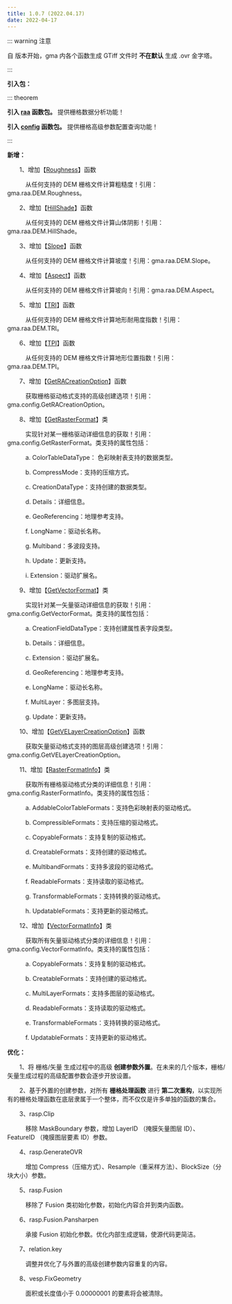 ```yaml
---
title: 1.0.7 (2022.04.17)
date: 2022-04-17
---
```


::: warning 注意

自 <Badge text="1.0.7" vertical='middle'/>  版本开始，gma 内各个函数生成 GTiff 文件时 **不在默认** 生成 .ovr 金字塔。

:::

<i class="fas fa-box"></i> **引入包：**

::: theorem 

**引入 [raa](/UserGuide/Function.html#栅格分析) 函数包。** 提供栅格数据分析功能！

**引入 [config](/UserGuide/Function.html#高级配置) 函数包。** 提供栅格高级参数配置查询功能！

:::

<font color="#616AE5"><i class="fas fa-award"></i></font> **新增：**

&emsp;　1、增加【[Roughness](/UserGuide/raa/DEM/Roughness.html)】函数

&emsp;　　从任何支持的 DEM 栅格文件计算粗糙度！引用：gma.raa.DEM.Roughness。

&emsp;　2、增加【[HillShade](/UserGuide/raa/DEM/HillShade.html)】函数

&emsp;　　从任何支持的 DEM 栅格文件计算山体阴影！引用：gma.raa.DEM.HillShade。

&emsp;　3、增加【[Slope](/UserGuide/raa/DEM/Slope.html)】函数

&emsp;　　从任何支持的 DEM 栅格文件计算坡度！引用：gma.raa.DEM.Slope。

&emsp;　4、增加【[Aspect](/UserGuide/raa/DEM/Aspect.html)】函数

&emsp;　　从任何支持的 DEM 栅格文件计算坡向！引用：gma.raa.DEM.Aspect。

&emsp;　5、增加【[TRI](/UserGuide/raa/DEM/TRI.html)】函数

&emsp;　　从任何支持的 DEM 栅格文件计算地形耐用度指数！引用：gma.raa.DEM.TRI。

&emsp;　6、增加【[TPI](/UserGuide/raa/DEM/TPI.html)】函数

&emsp;　　从任何支持的 DEM 栅格文件计算地形位置指数！引用：gma.raa.DEM.TPI。

&emsp;　7、增加【[GetRACreationOption](/UserGuide/config/GetRACreationOption.html)】函数

&emsp;　　获取栅格驱动格式支持的高级创建选项！引用：gma.config.GetRACreationOption。

&emsp;　8、增加【[GetRasterFormat](/UserGuide/config/GetRasterFormat.html)】类

&emsp;　　实现针对某一栅格驱动详细信息的获取！引用：gma.config.GetRasterFormat。类支持的属性包括：

&emsp;　　a. ColorTableDataType： 色彩映射表支持的数据类型。

&emsp;　　b. CompressMode：支持的压缩方式。

&emsp;　　c. CreationDataType：支持创建的数据类型。

&emsp;　　d. Details：详细信息。

&emsp;　　e. GeoReferencing：地理参考支持。

&emsp;　　f. LongName：驱动长名称。

&emsp;　　g. Multiband：多波段支持。

&emsp;　　h. Update：更新支持。

&emsp;　　i. Extension：驱动扩展名。

&emsp;　9、增加【[GetVectorFormat](/UserGuide/config/GetVectorFormat.html)】类

&emsp;　　实现针对某一矢量驱动详细信息的获取！引用：gma.config.GetVectorFormat。类支持的属性包括：

&emsp;　　a. CreationFieldDataType：支持创建属性表字段类型。

&emsp;　　b. Details：详细信息。

&emsp;　　c. Extension：驱动扩展名。

&emsp;　　d. GeoReferencing：地理参考支持。

&emsp;　　e. LongName：驱动长名称。

&emsp;　　f. MultiLayer：多图层支持。

&emsp;　　g. Update：更新支持。

&emsp;　10、增加【[GetVELayerCreationOption](/UserGuide/config/GetVELayerCreationOption.html)】函数

&emsp;　　获取矢量驱动格式支持的图层高级创建选项！引用：gma.config.GetVELayerCreationOption。

&emsp;　11、增加【[RasterFormatInfo](/UserGuide/config/RasterFormatInfo.html)】类

&emsp;　　获取所有栅格驱动格式分类的详细信息！引用：gma.config.RasterFormatInfo。类支持的属性包括：

&emsp;　　a. AddableColorTableFormats：支持色彩映射表的驱动格式。

&emsp;　　b. CompressibleFormats：支持压缩的驱动格式。

&emsp;　　c. CopyableFormats：支持复制的驱动格式。

&emsp;　　d. CreatableFormats：支持创建的驱动格式。

&emsp;　　e. MultibandFormats：支持多波段的驱动格式。

&emsp;　　f. ReadableFormats：支持读取的驱动格式。

&emsp;　　g. TransformableFormats：支持转换的驱动格式。

&emsp;　　h. UpdatableFormats：支持更新的驱动格式。

&emsp;　12、增加【[VectorFormatInfo](/UserGuide/config/VectorFormatInfo.html)】类

&emsp;　　获取所有矢量驱动格式分类的详细信息！引用：gma.config.VectorFormatInfo。类支持的属性包括：

&emsp;　　a. CopyableFormats：支持复制的驱动格式。

&emsp;　　b. CreatableFormats：支持创建的驱动格式。

&emsp;　　c. MultiLayerFormats：支持多图层的驱动格式。

&emsp;　　d. ReadableFormats：支持读取的驱动格式。

&emsp;　　e. TransformableFormats：支持转换的驱动格式。

&emsp;　　f. UpdatableFormats：支持更新的驱动格式。

<font color="#3CB371"><i class="fab fa-superpowers"></i></font> **优化：**

&emsp;　1、将 栅格/矢量 生成过程中的高级 **创建参数外置**。在未来的几个版本，栅格/矢量生成过程的高级配置参数会逐步开放设置。

&emsp;　2、基于外置的创建参数，对所有 **栅格处理函数** 进行 **第二次重构**，以实现所有的栅格处理函数在底层隶属于一个整体，而不仅仅是许多单独的函数的集合。

&emsp;　3、rasp.Clip

&emsp;　　移除 MaskBoundary 参数，增加 LayerID （掩膜矢量图层 ID）、FeatureID （掩膜图层要素 ID）参数。

&emsp;　4、rasp.GenerateOVR

&emsp;　　增加 Compress（压缩方式）、Resample（重采样方法）、BlockSize（分块大小）参数。

&emsp;　5、rasp.Fusion

&emsp;　　移除了 Fusion 类初始化参数，初始化内容合并到类内函数。

&emsp;　6、rasp.Fusion.Pansharpen

&emsp;　　承接 Fusion 初始化参数。优化内部生成逻辑，使源代码更简洁。

&emsp;　7、relation.key

&emsp;　　调整并优化了与外置的高级创建参数内容重复的内容。

&emsp;　8、vesp.FixGeometry

&emsp;　　面积或长度值小于 0.00000001 的要素将会被清除。
